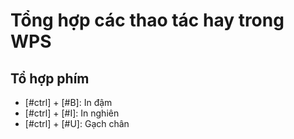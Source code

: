 # Tổng hợp các thao tác hay trong WPS

## Tổ hợp phím

- [#ctrl] + [#B]: In đậm
- [#ctrl] + [#I]: In nghiên
- [#ctrl] + [#U]: Gạch chân